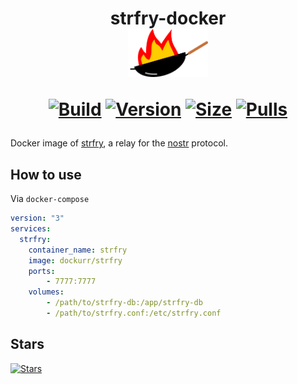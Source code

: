 <h1 align="center">strfry-docker<br />
<div align="center">
<img src="https://raw.githubusercontent.com/dockur/strfry/master/.github/logo.svg" title="Logo" style="max-width:100%;" width="128" />
</div>
<div align="center">
  
[![Build]][build_url]
[![Version]][tag_url]
[![Size]][tag_url]
[![Pulls]][hub_url]

</div></h1>

Docker image of [strfry](https://github.com/hoytech/strfry), a relay for the [nostr](https://github.com/nostr-protocol/nostr) protocol.

## How to use

Via `docker-compose`

```yaml
version: "3"
services:
  strfry:
    container_name: strfry
    image: dockurr/strfry
    ports:
        - 7777:7777
    volumes:
        - /path/to/strfry-db:/app/strfry-db
        - /path/to/strfry.conf:/etc/strfry.conf
```

## Stars
[![Stars](https://starchart.cc/dockur/strfry.svg?variant=adaptive)](https://starchart.cc/dockur/strfry)

[build_url]: https://github.com/dockur/strfry/
[hub_url]: https://hub.docker.com/r/dockurr/strfry/
[tag_url]: https://hub.docker.com/r/dockurr/strfry/tags

[Build]: https://github.com/dockur/strfry/actions/workflows/build.yml/badge.svg
[Size]: https://img.shields.io/docker/image-size/dockurr/strfry/latest?color=066da5&label=size
[Pulls]: https://img.shields.io/docker/pulls/dockurr/strfry.svg?style=flat&label=pulls&logo=docker
[Version]: https://img.shields.io/docker/v/dockurr/strfry/latest?arch=amd64&sort=semver&color=066da5
